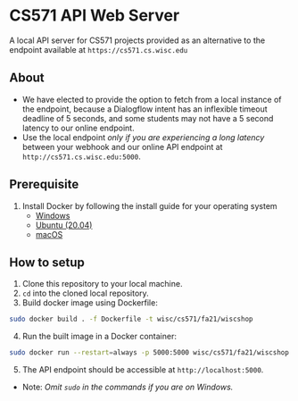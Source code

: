 # CS571 API Web Server
A local API server for CS571 projects provided as an alternative to the endpoint available at `https://cs571.cs.wisc.edu`

## About
- We have elected to provide the option to fetch from a local instance of the endpoint, because a Dialogflow intent has an inflexible timeout deadline of 5 seconds, and some students may not have a 5 second latency to our online endpoint. 
- Use the local endpoint _only if you are experiencing a long latency_ between your webhook and our online API endpoint at `http://cs571.cs.wisc.edu:5000`.

## Prerequisite
1. Install Docker by following the install guide for your operating system
    - [Windows](https://docs.docker.com/desktop/windows/install/)
    - [Ubuntu (20.04)](https://www.digitalocean.com/community/tutorials/how-to-install-and-use-docker-on-ubuntu-20-04)
    - [macOS](https://docs.docker.com/desktop/mac/install/)

## How to setup

1. Clone this repository to your local machine.
2. `cd` into the cloned local repository. 
3. Build docker image using Dockerfile:
```sh
sudo docker build . -f Dockerfile -t wisc/cs571/fa21/wiscshop
```
4. Run the built image in a Docker container:
```sh
sudo docker run --restart=always -p 5000:5000 wisc/cs571/fa21/wiscshop:latest
```
5. The API endpoint should be accessible at `http://localhost:5000`.

- Note: _Omit `sudo` in the commands if you are on Windows._
